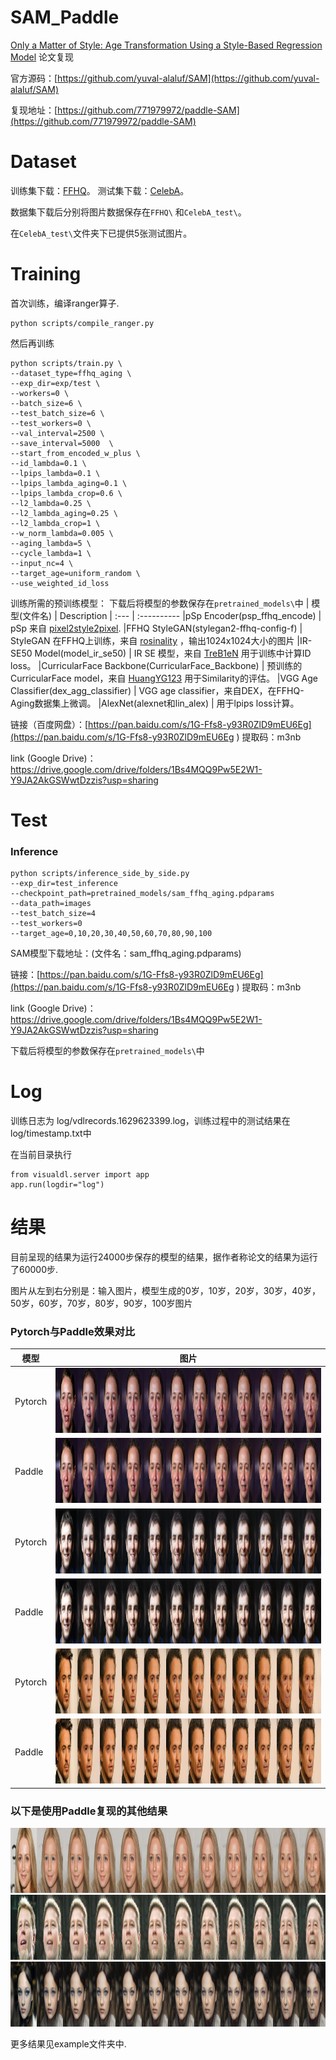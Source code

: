 # SAM_Paddle
[Only a Matter of Style: Age Transformation Using a Style-Based Regression Model](https://paperswithcode.com/paper/only-a-matter-of-style-age-transformation) 论文复现

官方源码：[https://github.com/yuval-alaluf/SAM](https://github.com/yuval-alaluf/SAM)

复现地址：[https://github.com/771979972/paddle-SAM](https://github.com/771979972/paddle-SAM)

# Dataset
训练集下载：[FFHQ](https://github.com/NVlabs/ffhq-dataset)。
测试集下载：[CelebA](http://mmlab.ie.cuhk.edu.hk/projects/CelebA.html)。

数据集下载后分别将图片数据保存在```FFHQ\``` 和```CelebA_test\```。

在```CelebA_test\```文件夹下已提供5张测试图片。

# Training
首次训练，编译ranger算子.
```
python scripts/compile_ranger.py
```
然后再训练
```
python scripts/train.py \
--dataset_type=ffhq_aging \
--exp_dir=exp/test \
--workers=0 \
--batch_size=6 \
--test_batch_size=6 \
--test_workers=0 \
--val_interval=2500 \
--save_interval=5000  \
--start_from_encoded_w_plus \
--id_lambda=0.1 \
--lpips_lambda=0.1 \
--lpips_lambda_aging=0.1 \
--lpips_lambda_crop=0.6 \
--l2_lambda=0.25 \
--l2_lambda_aging=0.25 \
--l2_lambda_crop=1 \
--w_norm_lambda=0.005 \
--aging_lambda=5 \
--cycle_lambda=1 \
--input_nc=4 \
--target_age=uniform_random \
--use_weighted_id_loss
```
训练所需的预训练模型：
下载后将模型的参数保存在```pretrained_models\```中
| 模型(文件名) | Description
| :--- | :----------
|pSp Encoder(psp_ffhq_encode) | pSp 来自 [pixel2style2pixel](https://github.com/eladrich/pixel2style2pixel).
|FFHQ StyleGAN(stylegan2-ffhq-config-f) | StyleGAN 在FFHQ上训练，来自 [rosinality](https://github.com/rosinality/stylegan2-pytorch) ，输出1024x1024大小的图片
|IR-SE50 Model(model_ir_se50) | IR SE 模型，来自 [TreB1eN](https://github.com/TreB1eN/InsightFace_Pytorch) 用于训练中计算ID loss。
|CurricularFace Backbone(CurricularFace_Backbone)  | 预训练的 CurricularFace model，来自 [HuangYG123](https://github.com/HuangYG123/CurricularFace) 用于Similarity的评估。
|VGG Age Classifier(dex_agg_classifier) | VGG age classifier，来自DEX，在FFHQ-Aging数据集上微调。
|AlexNet(alexnet和lin_alex)  | 用于lpips loss计算。

链接（百度网盘）：[https://pan.baidu.com/s/1G-Ffs8-y93R0ZlD9mEU6Eg](https://pan.baidu.com/s/1G-Ffs8-y93R0ZlD9mEU6Eg )
提取码：m3nb

link (Google Drive)：https://drive.google.com/drive/folders/1Bs4MQQ9Pw5E2W1-Y9JA2AkGSWwtDzzis?usp=sharing

# Test
### Inference
```
python scripts/inference_side_by_side.py 
--exp_dir=test_inference 
--checkpoint_path=pretrained_models/sam_ffhq_aging.pdparams 
--data_path=images 
--test_batch_size=4 
--test_workers=0 
--target_age=0,10,20,30,40,50,60,70,80,90,100
```
SAM模型下载地址：(文件名：sam_ffhq_aging.pdparams)

链接：[https://pan.baidu.com/s/1G-Ffs8-y93R0ZlD9mEU6Eg](https://pan.baidu.com/s/1G-Ffs8-y93R0ZlD9mEU6Eg )
提取码：m3nb

link (Google Drive)：https://drive.google.com/drive/folders/1Bs4MQQ9Pw5E2W1-Y9JA2AkGSWwtDzzis?usp=sharing

下载后将模型的参数保存在```pretrained_models\```中

# Log
训练日志为 log/vdlrecords.1629623399.log，训练过程中的测试结果在 log/timestamp.txt中

在当前目录执行

```
from visualdl.server import app
app.run(logdir="log")
```

# 结果
目前呈现的结果为运行24000步保存的模型的结果，据作者称论文的结果为运行了60000步.

图片从左到右分别是：输入图片，模型生成的0岁，10岁，20岁，30岁，40岁，50岁，60岁，70岁，80岁，90岁，100岁图片

### Pytorch与Paddle效果对比
| 模型 | 图片 |
| ------ | ------ |
| Pytorch | <img src="examples/866_torch.jpg" height = "104" width="1248"/><br/> |
| Paddle | <img src="examples/866_paddle.jpg" height = "104" width="1248"/><br/> |
| Pytorch | <img src="examples/1287_torch.jpg" height = "104" width="1248"/><br/> |
| Paddle | <img src="examples/1287_paddle.jpg" height = "104" width="1248"/><br/> |
| Pytorch | <img src="examples/2468_torch.jpg" height = "104" width="1248"/><br/> |
| Paddle | <img src="examples/2468_paddle.jpg" height = "104" width="1248"/><br/> |

### 以下是使用Paddle复现的其他结果
<img src="examples/000431_paddle.jpg" height = "104" width="1248"/><br/>
<img src="examples/001092.jpg" height = "104" width="1248"/><br/>
<img src="examples/198650.jpg" height = "104" width="1248"/><br/>

更多结果见example文件夹中.

